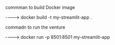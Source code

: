 commman to build Docker image

---->  docker build -t my-streamlit-app .


commadn to run the venture

---->  docker run -p 8501:8501 my-streamlit-app
